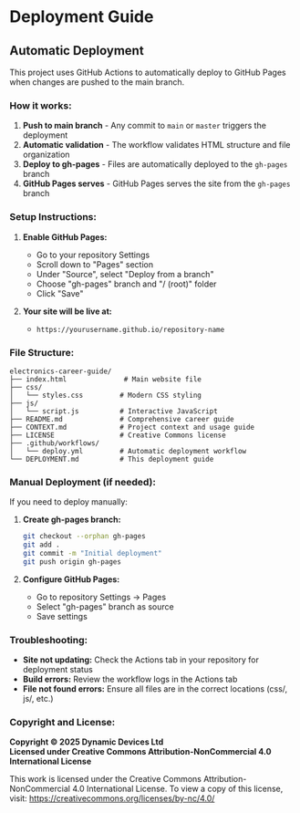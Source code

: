 # Deployment Guide

## Automatic Deployment

This project uses GitHub Actions to automatically deploy to GitHub Pages when changes are pushed to the main branch.

### How it works:

1. **Push to main branch** - Any commit to `main` or `master` triggers the deployment
2. **Automatic validation** - The workflow validates HTML structure and file organization
3. **Deploy to gh-pages** - Files are automatically deployed to the `gh-pages` branch
4. **GitHub Pages serves** - GitHub Pages serves the site from the `gh-pages` branch

### Setup Instructions:

1. **Enable GitHub Pages:**
   - Go to your repository Settings
   - Scroll down to "Pages" section
   - Under "Source", select "Deploy from a branch"
   - Choose "gh-pages" branch and "/ (root)" folder
   - Click "Save"

2. **Your site will be live at:**
   - `https://yourusername.github.io/repository-name`

### File Structure:

```
electronics-career-guide/
├── index.html              # Main website file
├── css/
│   └── styles.css         # Modern CSS styling
├── js/
│   └── script.js          # Interactive JavaScript
├── README.md              # Comprehensive career guide
├── CONTEXT.md             # Project context and usage guide
├── LICENSE                # Creative Commons license
├── .github/workflows/
│   └── deploy.yml         # Automatic deployment workflow
└── DEPLOYMENT.md          # This deployment guide
```

### Manual Deployment (if needed):

If you need to deploy manually:

1. **Create gh-pages branch:**
   ```bash
   git checkout --orphan gh-pages
   git add .
   git commit -m "Initial deployment"
   git push origin gh-pages
   ```

2. **Configure GitHub Pages:**
   - Go to repository Settings → Pages
   - Select "gh-pages" branch as source
   - Save settings

### Troubleshooting:

- **Site not updating:** Check the Actions tab in your repository for deployment status
- **Build errors:** Review the workflow logs in the Actions tab
- **File not found errors:** Ensure all files are in the correct locations (css/, js/, etc.)

### Copyright and License:

**Copyright © 2025 Dynamic Devices Ltd**  
**Licensed under Creative Commons Attribution-NonCommercial 4.0 International License**

This work is licensed under the Creative Commons Attribution-NonCommercial 4.0 International License. To view a copy of this license, visit: https://creativecommons.org/licenses/by-nc/4.0/ 